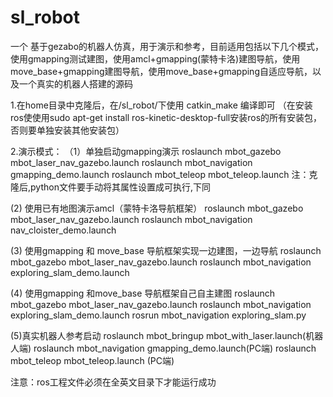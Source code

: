 # sl_robot
 一个 基于gezabo的机器人仿真，用于演示和参考，目前适用包括以下几个模式，使用gmapping测试建图，使用amcl+gmapping(蒙特卡洛)建图导航，使用move_base+gmapping建图导航，使用move_base+gmapping自适应导航，以及一个真实的机器人搭建的源码

1.在home目录中克隆后，在/sl_robot/下使用 catkin_make 编译即可
（在安装ros使使用sudo apt-get install ros-kinetic-desktop-full安装ros的所有安装包，否则要单独安装其他安装包）

2.演示模式：
（1）单独启动gmapping演示
  roslaunch mbot_gazebo mbot_laser_nav_gazebo.launch
  roslaunch mbot_navigation gmapping_demo.launch
  roslaunch mbot_teleop mbot_teleop.launch 
  注：克隆后,python文件要手动将其属性设置成可执行,下同
  
  (2) 使用已有地图演示amcl（蒙特卡洛导航框架）
   roslaunch mbot_gazebo mbot_laser_nav_gazebo.launch
   roslaunch mbot_navigation nav_cloister_demo.launch

  (3) 使用gmapping 和 move_base 导航框架实现一边建图，一边导航
  roslaunch mbot_gazebo mbot_laser_nav_gazebo.launch
  roslaunch mbot_navigation exploring_slam_demo.launch

  (4) 使用gmapping 和move_base 导航框架自己自主建图
  roslaunch mbot_gazebo mbot_laser_nav_gazebo.launch
  roslaunch mbot_navigation exploring_slam_demo.launch
  rosrun mbot_navigation exploring_slam.py

  (5)真实机器人参考启动
  roslaunch mbot_bringup mbot_with_laser.launch(机器人端)
  roslaunch mbot_navigation gmapping_demo.launch(PC端)
  roslaunch mbot_teleop mbot_teleop.launch (PC端)

注意：ros工程文件必须在全英文目录下才能运行成功
